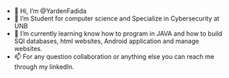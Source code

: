 - 👋 Hi, I’m @YardenFadida
- 👀 I’m Student for computer science and Specialize in Cybersecurity at UNB
- 🌱 I’m currently learning know how to program in JAVA and how to build SQl databases, html websites, Android application and manage websites.
- 📫 For any question collaboration or anything else you can reach me through my linkedIn.

<!---
YardenFadida/YardenFadida is a ✨ special ✨ repository because its `README.md` (this file) appears on your GitHub profile.
You can click the Preview link to take a look at your changes.
--->

